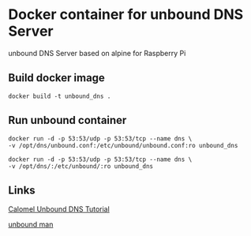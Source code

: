 # Docker container for unbound DNS Server
unbound DNS Server based on alpine for Raspberry Pi

## Build docker image
```
docker build -t unbound_dns .
```

## Run unbound container
```
docker run -d -p 53:53/udp -p 53:53/tcp --name dns \
-v /opt/dns/unbound.conf:/etc/unbound/unbound.conf:ro unbound_dns
```

```
docker run -d -p 53:53/udp -p 53:53/tcp --name dns \
-v /opt/dns/:/etc/unbound/:ro unbound_dns
```

## Links
[Calomel Unbound DNS Tutorial](https://calomel.org/unbound_dns.html)

[unbound man](https://linux.die.net/man/5/unbound.conf)
